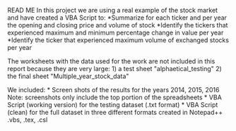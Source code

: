 READ ME
In this project we are using a real example of the stock market and have created a VBA Script to:
*Summarize for each ticker and per year the opening and closing  price and volume of stock
*Identify the tickers that experienced maximum and minimum percentage change in value per year
*Identify the ticker that experienced maximum volume of exchanged stocks per year

The worksheets with the data used for the work are not included in this report because they are very large: 
    1) a test sheet "alphaetical_testing"
    2) the final sheet "Multiple_year_stock_data"

We included:
    * Screen shots of the results for the years 2014, 2015, 2016
        Note: screenshots only include the top portion of the spreadsheets
    * VBA Script (working version) for the testing dataset (.txt format)
    * VBA Script (clean) for the full dataset in three different formats created in Notepad++
        .vbs, .tex, .csl

        